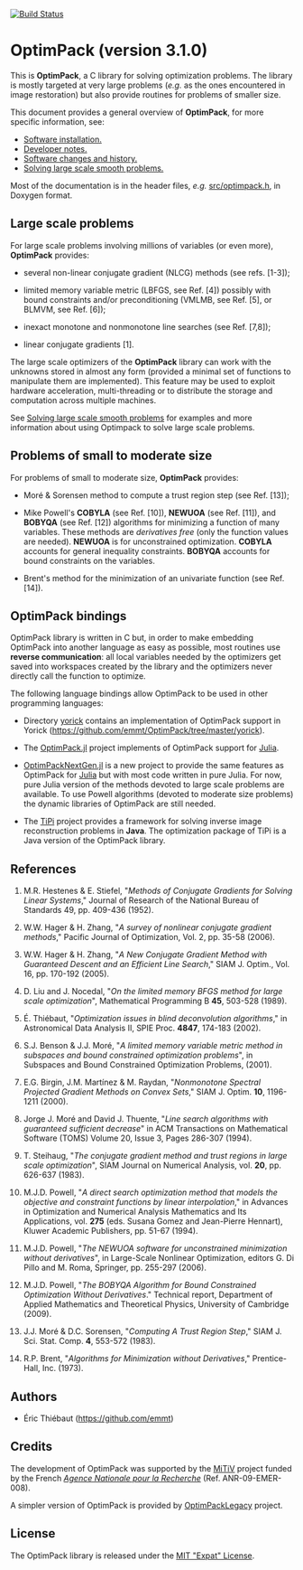 [![Build Status](https://travis-ci.org/emmt/OptimPack.svg?branch=master)](https://travis-ci.org/emmt/OptimPack)

# OptimPack (version 3.1.0)

This is **OptimPack**, a C library for solving optimization problems.  The
library is mostly targeted at very large problems (*e.g.* as the ones
encountered in image restoration) but also provide routines for problems of
smaller size.

This document provides a general overview of **OptimPack**, for more
specific information, see:

- [Software installation.](./doc/INSTALL.md)
- [Developer notes.](./doc/NOTES.md)
- [Software changes and history.](./doc/CHANGES.md)
- [Solving large scale smooth problems.](./doc/LARGE_SCALE.md)

Most of the documentation is in the header files, *e.g.*
[src/optimpack.h](src/optimpack.h), in Doxygen format.


## Large scale problems

For large scale problems involving millions of variables (or even more),
**OptimPack** provides:

- several non-linear conjugate gradient (NLCG) methods (see refs. [1-3]);

- limited memory variable metric (LBFGS, see Ref. [4]) possibly with bound
  constraints and/or preconditioning (VMLMB, see Ref. [5], or BLMVM, see
  Ref. [6]);

- inexact monotone and nonmonotone line searches (see Ref. [7,8]);

- linear conjugate gradients [1].

The large scale optimizers of the **OptimPack** library can work with the
unknowns stored in almost any form (provided a minimal set of functions to
manipulate them are implemented).  This feature may be used to exploit hardware
acceleration, multi-threading or to distribute the storage and computation
across multiple machines.

See [Solving large scale smooth problems](./doc/LARGE_SCALE.md) for examples
and more information about using Optimpack to solve large scale problems.


## Problems of small to moderate size

For problems of small to moderate size, **OptimPack** provides:

- Moré & Sorensen method to compute a trust region step (see Ref. [13]);

- Mike Powell's **COBYLA** (see Ref. [10]), **NEWUOA** (see Ref. [11]), and
  **BOBYQA** (see Ref. [12]) algorithms for minimizing a function of many
  variables.  These methods are *derivatives free* (only the function values
  are needed).  **NEWUOA** is for unconstrained optimization.  **COBYLA**
  accounts for general inequality constraints.  **BOBYQA** accounts for bound
  constraints on the variables.

- Brent's method for the minimization of an univariate function (see
  Ref. [14]).


## OptimPack bindings

OptimPack library is written in C but, in order to make embedding OptimPack
into another language as easy as possible, most routines use **reverse
communication**: all local variables needed by the optimizers get saved into
workspaces created by the library and the optimizers never directly call the
function to optimize.

The following language bindings allow OptimPack to be used in other programming
languages:

* Directory [yorick](https://github.com/emmt/OptimPack/tree/master/yorick)
  contains an implementation of OptimPack support in Yorick
  (https://github.com/emmt/OptimPack/tree/master/yorick).

* The [OptimPack.jl](https://github.com/emmt/OptimPack.jl) project implements
  of OptimPack support for [Julia](http://julialang.org/).

* [OptimPackNextGen.jl](https://github.com/emmt/OptimPackNextGen.jl) is a new
  project to provide the same features as OptimPack for
  [Julia](http://julialang.org/) but with most code written in pure Julia.  For
  now, pure Julia version of the methods devoted to large scale problems are
  available.  To use Powell algorithms (devoted to moderate size problems) the
  dynamic libraries of OptimPack are still needed.

* The [TiPi](https://github.com/emmt/TiPi) project provides a framework for
  solving inverse image reconstruction problems in **Java**.  The optimization
  package of TiPi is a Java version of the OptimPack library.


## References

1. M.R. Hestenes & E. Stiefel, "*Methods of Conjugate Gradients for Solving
   Linear Systems*," Journal of Research of the National Bureau of Standards
   49, pp. 409-436 (1952).

2. W.W. Hager & H. Zhang, "*A survey of nonlinear conjugate gradient methods*,"
   Pacific Journal of Optimization, Vol. 2, pp. 35-58 (2006).

3. W.W. Hager & H. Zhang, "*A New Conjugate Gradient Method with Guaranteed
   Descent and an Efficient Line Search*," SIAM J. Optim., Vol. 16, pp. 170-192
   (2005).

4. D. Liu and J. Nocedal, "*On the limited memory BFGS method for large scale
   optimization*", Mathematical Programming B **45**, 503-528 (1989).

5. É. Thiébaut, "*Optimization issues in blind deconvolution algorithms*," in
   Astronomical Data Analysis II, SPIE Proc. **4847**, 174-183 (2002).

6. S.J. Benson & J.J. Moré, "*A limited memory variable metric method in
   subspaces and bound constrained optimization problems*", in Subspaces and
   Bound Constrained Optimization Problems, (2001).

7. E.G. Birgin, J.M. Martínez & M. Raydan, "*Nonmonotone Spectral Projected
   Gradient Methods on Convex Sets*," SIAM J. Optim. **10**, 1196-1211 (2000).

8. Jorge J. Moré and David J. Thuente, "*Line search algorithms with guaranteed
   sufficient decrease*" in ACM Transactions on Mathematical Software (TOMS)
   Volume 20, Issue 3, Pages 286-307 (1994).

9. T. Steihaug, "*The conjugate gradient method and trust regions in large
   scale optimization*", SIAM Journal on Numerical Analysis, vol. **20**,
   pp. 626-637 (1983).

10. M.J.D. Powell, "*A direct search optimization method that models the
    objective and constraint functions by linear interpolation*," in
    Advances in Optimization and Numerical Analysis Mathematics and Its
    Applications, vol. **275** (eds. Susana Gomez and Jean-Pierre Hennart),
    Kluwer Academic Publishers, pp. 51-67 (1994).

11. M.J.D. Powell, "*The NEWUOA software for unconstrained minimization without
    derivatives*", in Large-Scale Nonlinear Optimization, editors G. Di Pillo
    and M. Roma, Springer, pp. 255-297 (2006).

12. M.J.D. Powell, "*The BOBYQA Algorithm for Bound Constrained Optimization
    Without Derivatives*."  Technical report, Department of Applied Mathematics
    and Theoretical Physics, University of Cambridge (2009).

13. J.J. Moré & D.C. Sorensen, "*Computing A Trust Region Step*," SIAM
    J. Sci. Stat. Comp. **4**, 553-572 (1983).

14. R.P. Brent, "*Algorithms for Minimization without Derivatives*,"
    Prentice-Hall, Inc. (1973).


## Authors

* Éric Thiébaut (https://github.com/emmt)


## Credits

The development of OptimPack was supported by the
[MiTiV](http://mitiv-univ-lyon1.fr) project funded by the French
[*Agence Nationale pour la Recherche*](http://www.agence-nationale-recherche.fr)
(Ref. ANR-09-EMER-008).

A simpler version of OptimPack is provided by
[OptimPackLegacy](https://github.com/emmt/OptimPackLegacy) project.


## License

The OptimPack library is released under the
[MIT "Expat" License](LICENSE.md).
